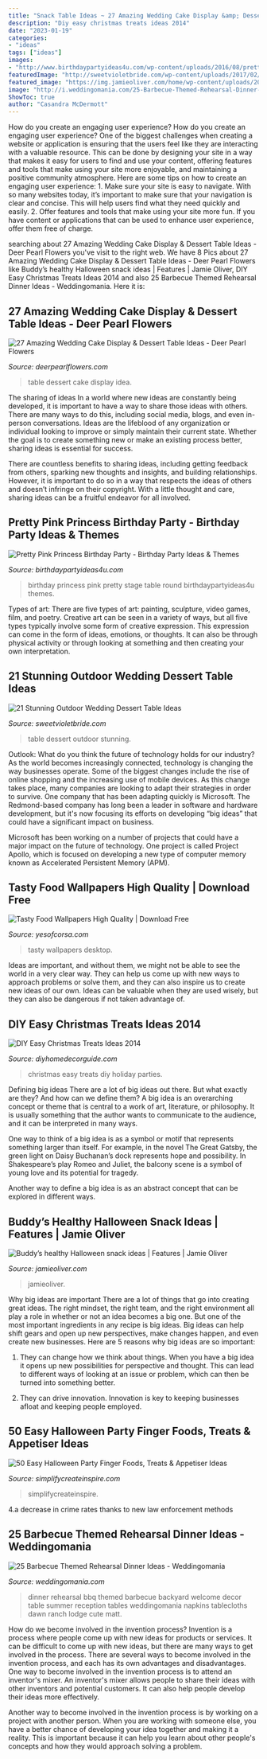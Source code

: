 ```yaml
---
title: "Snack Table Ideas ~ 27 Amazing Wedding Cake Display &amp; Dessert Table Ideas"
description: "Diy easy christmas treats ideas 2014"
date: "2023-01-19"
categories:
- "ideas"
tags: ["ideas"]
images:
- "http://www.birthdaypartyideas4u.com/wp-content/uploads/2016/08/pretty-pink-princess-birthday-party-ideas-600x408.jpg"
featuredImage: "http://sweetvioletbride.com/wp-content/uploads/2017/02/21-Stunning-Outdoor-Wedding-Dessert-Table-Ideas-15-pinterest.jpg"
featured_image: "https://img.jamieoliver.com/home/wp-content/uploads/2020/10/Halloween_EM_45-763x1024.jpg"
image: "http://i.weddingomania.com/25-Barbecue-Themed-Rehearsal-Dinner-Ideas9.jpg"
ShowToc: true
author: "Casandra McDermott"
---
```



How do you create an engaging user experience?
How do you create an engaging user experience? One of the biggest challenges when creating a website or application is ensuring that the users feel like they are interacting with a valuable resource. This can be done by designing your site in a way that makes it easy for users to find and use your content, offering features and tools that make using your site more enjoyable, and maintaining a positive community atmosphere. Here are some tips on how to create an engaging user experience: 1. Make sure your site is easy to navigate. With so many websites today, it’s important to make sure that your navigation is clear and concise. This will help users find what they need quickly and easily. 2. Offer features and tools that make using your site more fun. If you have content or applications that can be used to enhance user experience, offer them free of charge.

	

		
searching about 27 Amazing Wedding Cake Display &amp; Dessert Table Ideas - Deer Pearl Flowers you've visit to the right web. We have 8 Pics about 27 Amazing Wedding Cake Display &amp; Dessert Table Ideas - Deer Pearl Flowers like Buddy’s healthy Halloween snack ideas | Features | Jamie Oliver, DIY Easy Christmas Treats Ideas 2014 and also 25 Barbecue Themed Rehearsal Dinner Ideas - Weddingomania. Here it is:
		
    
## 27 Amazing Wedding Cake Display &amp; Dessert Table Ideas - Deer Pearl Flowers

<img loading=lazy src="https://www.deerpearlflowers.com/wp-content/uploads/2015/09/vintage-wedding-dessert-table-idea.jpg" onerror="this.onerror=null;this.src='https://tse2.mm.bing.net/th?id=OIP.wjWpQlFVZu9Pgexe5kR5nQHaLI&amp;pid=15.1';" alt="27 Amazing Wedding Cake Display &amp; Dessert Table Ideas - Deer Pearl Flowers">

_Source: deerpearlflowers.com_

>table dessert cake display idea. 

	

The sharing of ideas
In a world where new ideas are constantly being developed, it is important to have a way to share those ideas with others. There are many ways to do this, including social media, blogs, and even in-person conversations.
Ideas are the lifeblood of any organization or individual looking to improve or simply maintain their current state. Whether the goal is to create something new or make an existing process better, sharing ideas is essential for success.

There are countless benefits to sharing ideas, including getting feedback from others, sparking new thoughts and insights, and building relationships. However, it is important to do so in a way that respects the ideas of others and doesn’t infringe on their copyright. With a little thought and care, sharing ideas can be a fruitful endeavor for all involved.

    
## Pretty Pink Princess Birthday Party - Birthday Party Ideas &amp; Themes

<img loading=lazy src="http://www.birthdaypartyideas4u.com/wp-content/uploads/2016/08/pretty-pink-princess-birthday-party-ideas-600x408.jpg" onerror="this.onerror=null;this.src='https://tse1.mm.bing.net/th?id=OIP.1nSz3uaiADwswSuO_jGmSgHaFC&amp;pid=15.1';" alt="Pretty Pink Princess Birthday Party - Birthday Party Ideas &amp; Themes">

_Source: birthdaypartyideas4u.com_

>birthday princess pink pretty stage table round birthdaypartyideas4u themes. 

	

Types of art: There are five types of art: painting, sculpture, video games, film, and poetry.
Creative art can be seen in a variety of ways, but all five types typically involve some form of creative expression. This expression can come in the form of ideas, emotions, or thoughts. It can also be through physical activity or through looking at something and then creating your own interpretation.

    
## 21 Stunning Outdoor Wedding Dessert Table Ideas

<img loading=lazy src="http://sweetvioletbride.com/wp-content/uploads/2017/02/21-Stunning-Outdoor-Wedding-Dessert-Table-Ideas-15-pinterest.jpg" onerror="this.onerror=null;this.src='https://tse2.mm.bing.net/th?id=OIP.pPt4r5ovV9eHXwf2MXzj6wHaLH&amp;pid=15.1';" alt="21 Stunning Outdoor Wedding Dessert Table Ideas">

_Source: sweetvioletbride.com_

>table dessert outdoor stunning. 

	

Outlook: What do you think the future of technology holds for our industry?
As the world becomes increasingly connected, technology is changing the way businesses operate. Some of the biggest changes include the rise of online shopping and the increasing use of mobile devices. As this change takes place, many companies are looking to adapt their strategies in order to survive. 
One company that has been adapting quickly is Microsoft. The Redmond-based company has long been a leader in software and hardware development, but it's now focusing its efforts on developing “big ideas” that could have a significant impact on business. 

Microsoft has been working on a number of projects that could have a major impact on the future of technology. One project is called Project Apollo, which is focused on developing a new type of computer memory known as Accelerated Persistent Memory (APM).

    
## Tasty Food Wallpapers High Quality | Download Free

<img loading=lazy src="https://yesofcorsa.com/wp-content/uploads/2018/08/Tasty-Food-Desktop-Wallpaper-HD.jpg" onerror="this.onerror=null;this.src='https://tse3.mm.bing.net/th?id=OIP.pXezLh_usAnMWeEN-qvHggHaFj&amp;pid=15.1';" alt="Tasty Food Wallpapers High Quality | Download Free">

_Source: yesofcorsa.com_

>tasty wallpapers desktop. 

	

Ideas are important, and without them, we might not be able to see the world in a very clear way. They can help us come up with new ways to approach problems or solve them, and they can also inspire us to create new ideas of our own. Ideas can be valuable when they are used wisely, but they can also be dangerous if not taken advantage of.

    
## DIY Easy Christmas Treats Ideas 2014

<img loading=lazy src="https://diyhomedecorguide.com/wp-content/uploads/2014/11/Easy-Christmas-treats-for-kids.jpg" onerror="this.onerror=null;this.src='https://tse4.mm.bing.net/th?id=OIP.LepPWWsgZlZzWvrupAmtRgHaJ4&amp;pid=15.1';" alt="DIY Easy Christmas Treats Ideas 2014">

_Source: diyhomedecorguide.com_

>christmas easy treats diy holiday parties. 

	

Defining big ideas
There are a lot of big ideas out there. But what exactly are they? And how can we define them?
A big idea is an overarching concept or theme that is central to a work of art, literature, or philosophy. It is usually something that the author wants to communicate to the audience, and it can be interpreted in many ways.

One way to think of a big idea is as a symbol or motif that represents something larger than itself. For example, in the novel The Great Gatsby, the green light on Daisy Buchanan’s dock represents hope and possibility. In Shakespeare’s play Romeo and Juliet, the balcony scene is a symbol of young love and its potential for tragedy.

Another way to define a big idea is as an abstract concept that can be explored in different ways.

    
## Buddy’s Healthy Halloween Snack Ideas | Features | Jamie Oliver

<img loading=lazy src="https://img.jamieoliver.com/home/wp-content/uploads/2020/10/Halloween_EM_45-763x1024.jpg" onerror="this.onerror=null;this.src='https://tse2.mm.bing.net/th?id=OIP.9YY_g9t-dSZ9jo7Mcv4GVAHaJ8&amp;pid=15.1';" alt="Buddy’s healthy Halloween snack ideas | Features | Jamie Oliver">

_Source: jamieoliver.com_

>jamieoliver. 

	

Why big ideas are important
There are a lot of things that go into creating great ideas. The right mindset, the right team, and the right environment all play a role in whether or not an idea becomes a big one. But one of the most important ingredients in any recipe is big ideas. Big ideas can help shift gears and open up new perspectives, make changes happen, and even create new businesses. Here are 5 reasons why big ideas are so important: 
1. They can change how we think about things. When you have a big idea it opens up new possibilities for perspective and thought. This can lead to different ways of looking at an issue or problem, which can then be turned into something better. 

2. They can drive innovation. Innovation is key to keeping businesses afloat and keeping people employed.

    
## 50 Easy Halloween Party Finger Foods, Treats &amp; Appetiser Ideas

<img loading=lazy src="https://www.simplifycreateinspire.com/wp-content/uploads/2021/05/web-Halloween-Snack-Board-close-up-810x1080.jpeg" onerror="this.onerror=null;this.src='https://tse1.mm.bing.net/th?id=OIP.NJ8-nhEb_n55GkB6YdboWQHaJ4&amp;pid=15.1';" alt="50 Easy Halloween Party Finger Foods, Treats &amp; Appetiser Ideas">

_Source: simplifycreateinspire.com_

>simplifycreateinspire. 

	

4.a decrease in crime rates thanks to new law enforcement methods

    
## 25 Barbecue Themed Rehearsal Dinner Ideas - Weddingomania

<img loading=lazy src="http://i.weddingomania.com/25-Barbecue-Themed-Rehearsal-Dinner-Ideas9.jpg" onerror="this.onerror=null;this.src='https://tse2.mm.bing.net/th?id=OIP.pgoca739ycyxLjtOBJizoAAAAA&amp;pid=15.1';" alt="25 Barbecue Themed Rehearsal Dinner Ideas - Weddingomania">

_Source: weddingomania.com_

>dinner rehearsal bbq themed barbecue backyard welcome decor table summer reception tables weddingomania napkins tablecloths dawn ranch lodge cute matt. 

	

How do we become involved in the invention process?
Invention is a process where people come up with new ideas for products or services. It can be difficult to come up with new ideas, but there are many ways to get involved in the process. There are several ways to become involved in the invention process, and each has its own advantages and disadvantages.
One way to become involved in the invention process is to attend an inventor's mixer. An inventor's mixer allows people to share their ideas with other inventors and potential customers. It can also help people develop their ideas more effectively.

Another way to become involved in the invention process is by working on a project with another person. When you are working with someone else, you have a better chance of developing your idea together and making it a reality. This is important because it can help you learn about other people's concepts and how they would approach solving a problem.

